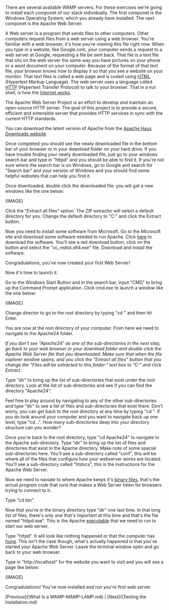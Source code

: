 There are several available WAMP servers.  For these exercises we're going to install each componet of our stack individually. The first componet is the Windows Operating System, which you already have installed.  The next componet is the Apache Web Server.

A Web server is a program that sends files to other computers.  Other computers request files from a web server using a web browser.  You're familiar with a web browser, it's how you're viewing this file right now.  When you type in a website, like Google.com, your computer sends a request to a web server at Google, requesting a file be sent back.  That file is a text file that sits on the web server the same way you have pictures on your phone or a word document on your computer.  Because of the format of that text file, your browser knows how to display it so that you see a website on your monitor.  That text files is called a web page and is coded using [HTML](http://www.html-5-tutorial.com/about-html.htm) (Hypertext Markup Language).  The web server uses a language called [HTTP](http://learn.onemonth.com/understanding-http-basics) (Hypertext Transfer Protocol) to talk to your browser.  That in a nut shell, is how the [Internet works](https://web.stanford.edu/class/msande91si/www-spr04/readings/week1/InternetWhitepaper.htm).

The Apache Web Server Project is an effort to develop and maintain an open-source HTTP server. The goal of this project is to provide a secure, efficient and extensible server that provides HTTP services in sync with the current HTTP standards.

You can download the latest version of Apache from the [Apache Haus Downloads website](http://www.apachehaus.com/cgi-bin/download.plx?dli=iVVU4NVRBNTTqd2aahUVyokVOpkVFVVchNTW410Z).

Once completed you should see the newly downloaded file in the bottom bar of your browser or in your download folder on your hard drive.  If you have trouble finding your newly downloaded file, just go to your windows search bar and type in "httpd" and you should be able to find it.  If you're not sure where the search bar is on Windows, go to Google and search for "Search bar" and your version of Windows and you should find some helpful websites that can help you find it.

Once downloaded, double click the downloaded file.  you will get a new windows like the one below:

{IMAGE}

Click the "Extract all files" option.  The ZIP extractor will select a default directory for you.  Change the default directory to "C:\" and click the Extract button. 

Now you need to install some software from Microsoft.  Go to the Microsoft site and download some software needed to run Apache.  Click [here](https://www.microsoft.com/en-us/download/details.aspx?id=48145) to download the software.  You'll see a red download button, click on the button and select the "vc_redist.x64.exe" file.  Download and install the software.

Congradulations, you've now created your first Web Server!

Now it's time to launch it.

Go to the Windows Start Button and in the search bar, input "CMD" to bring up the Command Prompt application.  Click cmd.exe to launch a window like the one below:

{IMAGE}

Change director to go to the root directory by typing "cd \" and then hit Enter.

You are now at the root directory of your computer.  From here we need to navigate to the Apache24 folder.

_If you don't see "Apache24" as one of the sub-directories in the next step, go back to your web browser or your download folder and double click the Apache Web Server file that you downloaded.  Make sure that when the file explorer window opens, and you click the "Extract all files" button that you change the "Files will be extracted to this folder:" text box to "C:\" and click Extract._

Type "dir" to bring up the list of sub-directories that exist under the root directory.  Look at the list of sub-directories and see if you can find the directory "Apache24".  

Feel free to play around by navigating to any of the other sub-directories and type "dir" to see a list of files and sub-directories that exist there.  Don't worry, you can get back to the root directory at any time by typing "cd \".  If you do look around your computer and you want to navigate back up one level, type "cd ..".  How many sub-directories deep into your directory structure can you wonder?

Once you're back to the root directory, type "cd Apache24" to navigate to the Apache sub-directory.  Type "dir" to bring up the list of files and directories that exist in the Apache directory.  Make note of some special sub-directories here.  You'll see a sub-directory called "conf", this will be where all of the files that configure how your webserver works are located.  You'll see a sub-directory called "htdocs", this is the instructions for the Apache Web Server.

Now we need to naviate to where Apache keeps it's [binary files](http://www.webopedia.com/TERM/B/binary_file.html), that's the actual program code that runs that makes a Web Server listen for browsers trying to connect to it.

Type "cd bin".

Now that you're in the binary directory type "dir" one last time.  In that long list of files, there's only one that's important at this time and that's the file named "httpd.exe".  This is the Apache [executable](http://searchsecurity.techtarget.com/definition/executable) that we need to run to start our web server.

Type "httpd".  It will look like nothing happened or that the computer has [hung](https://en.wikipedia.org/wiki/Hang_(computing)).  This isn't the case though, what's actually happened is that you've started your Apache Web Server.  Leave the terminal window open and go back to your web browser.

Type in "http://localhost" for the website you want to visit and you will see a page like below:

{IMAGE}

Congradulations!  You've now installed and run you're first web server.

[Previous](\What Is a WAMP-MAMP-LAMP.md) | [Next](\Testing the Installation.md)
